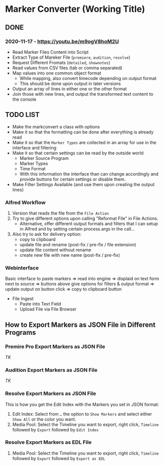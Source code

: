 # Marker Converter (Working Title)


## DONE

### 2020-11-17 - https://youtu.be/m9ogV8hoM2U

- Read Marker Files Content into Script
- Extract Type of Mareker File (`premiere`, `audition`, `resolve`)
- Request Different Fromats (`detailed`, `shownotes`)
- Read values from CSV files (tab or comma separated)
- Map values into one common object format
    + While mapping, also convert timecode depending on output format
    + This should be done upon output in later versions
- Output an array of lines in either one or the other format
- Join those with new lines, and output the transformed text content to the console

## TODO LIST

- Make the markconvert a class with options
- Make it so that the formatting can be done after everything is already read
- Make it so that the `Marker Types` are collected in an array for use in the interface and filtering
- Make it so that certain settings can be read by the outside world
    + Marker Source Program
    + Marker Types
    + Time Format
    + With this information the interface than can change accordingly and provide buttons for certain settings or disable them.
- Make Filter Settings Available (and use them upon creating the output lines)

### Alfred Workflow

1. Version that reads the file from the `File Action`
2. Try to give different options upon calling "Reformat File" in File Actions.
    - Alternative, offer different output formats and filters that I can setup in Alfred and by setting certain process.args in the call…
3. Also try to ask for delivery option:
    - copy to clipboard
    - update file and rename (post-fix / pre-fix / file extension)
    - update file content without rename
    - create new file with new name (post-fix / pre-fix)

### Webinterface

Basic interface to paste markers => read into engine => displaid on text form next to source => buttons above give options for filters & output format => update output on button click => copy to clipboard button

- File Ingest
    + Paste into Text Field
    + Upload File via File Browser

## How to Export Markers as JSON File in Different Programs

### Premire Pro Export Markers as JSON File

_TK_

### Audition Export Markers as JSON File

_TK_

### Resolve Export Markers as JSON File

This is how you get the Edit Index with the Markers you set in JSON format:

1. Edit Index: Select from `…` the option to `Show Markers` and select either `Show All` or the color you want.
2. Media Pool: Select the Timeline you want to export, right click, `Timeline` followed by `Export` followed by `Edit Index`

### Resolve Export Markers as EDL File

1. Media Pool: Select the Timeline you want to export, right click, `Timeline` followed by `Export` followed by `Export as EDL`